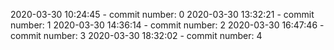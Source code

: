 2020-03-30 10:24:45 - commit number: 0
2020-03-30 13:32:21 - commit number: 1
2020-03-30 14:36:14 - commit number: 2
2020-03-30 16:47:46 - commit number: 3
2020-03-30 18:32:02 - commit number: 4
